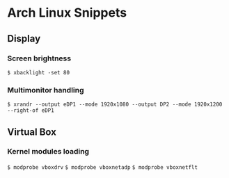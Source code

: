 # Arch Linux Snippets

## Display

### Screen brightness

`$ xbacklight -set 80`

### Multimonitor handling

`$ xrandr --output eDP1 --mode 1920x1080 --output DP2 --mode 1920x1200 --right-of eDP1`

## Virtual Box

### Kernel modules loading

`$ modprobe vboxdrv`
`$ modprobe vboxnetadp`
`$ modprobe vboxnetflt`
